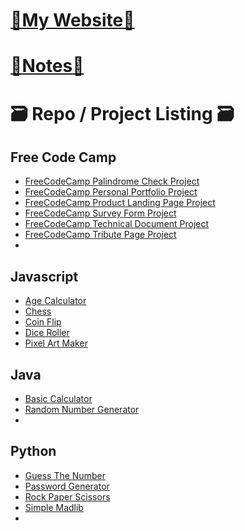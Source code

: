 # [🌼My Website🌼](https://kathylam204.github.io/)
# [📓Notes📓](https://github.com/kathylam204/cs-notes)

# 🗃️ Repo / Project Listing 🗃️

## Free Code Camp
- [FreeCodeCamp Palindrome Check Project](https://github.com/kathylam204/fccpalindromecheck)
- [FreeCodeCamp Personal Portfolio Project](https://github.com/kathylam204/fccpersonalportfolio)
- [FreeCodeCamp Product Landing Page Project](https://github.com/kathylam204/fccproductlanding)
- [FreeCodeCamp Survey Form Project](https://github.com/kathylam204/fccsurveyform)
- [FreeCodeCamp Technical Document Project](https://github.com/kathylam204/fcctechnicaldoc)
- [FreeCodeCamp Tribute Page Project](https://github.com/kathylam204/fcctributepage)
- 

## Javascript
- [Age Calculator](https://github.com/kathylam204/agecalculator)
- [Chess](https://github.com/kathylam204/chess)
- [Coin Flip](https://github.com/kathylam204/coin-flip)
- [Dice Roller](https://github.com/kathylam204/dice-roller)
- [Pixel Art Maker](https://github.com/kathylam204/pixelart)

## Java
- [Basic Calculator](https://github.com/kathylam204/calculator)
- [Random Number Generator](https://github.com/kathylam204/numbergenerator)
- 

## Python
- [Guess The Number](https://github.com/kathylam204/guessthenumber)
- [Password Generator](https://github.com/kathylam204/password-generator)
- [Rock Paper Scissors](https://github.com/kathylam204/rockpaperscissors)
- [Simple Madlib](https://github.com/kathylam204/simplemadlib)
- 


<!---
## C#
*(Projects coming soon)*

## SQL
*(Projects coming soon)*

## Typescript
*(Projects coming soon)*

## C++
*(Projects coming soon)*

## React
*(Projects coming soon)*

## Go
*(Projects coming soon)*
-->
